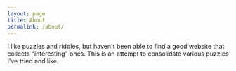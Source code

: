 ```yaml
---
layout: page
title: About
permalink: /about/
---
```


I like puzzles and riddles, but haven't been able to find a good website that collects
"interesting" ones. This is an attempt to consolidate various puzzles I've tried
and like.
